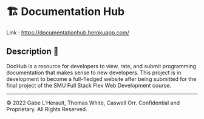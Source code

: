 # 🏗️ Documentation Hub

Link : https://documentationhub.herokuapp.com/

## Description 📖

DocHub is a resource for developers to view, rate, and submit programming documentation that makes sense to new developers. This project is in development to become a full-fledged website after being submitted for the final project of the SMU Full Stack Flex Web Development course.

----
© 2022 Gabe L'Herault, Thomas White, Caswell Orr. Confidential and Proprietary. All Rights Reserved.
